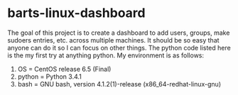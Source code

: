 barts-linux-dashboard
=====================
The goal of this project is to create a dashboard to add users, groups, make sudoers entries, etc. across multiple machines.  It should be so easy that anyone can do it so I can focus on other things. The python code listed here is the my first try at anything python. My environment is as follows:

1) OS = CentOS release 6.5 (Final)
2) python = Python 3.4.1
3) bash = GNU bash, version 4.1.2(1)-release (x86_64-redhat-linux-gnu)
